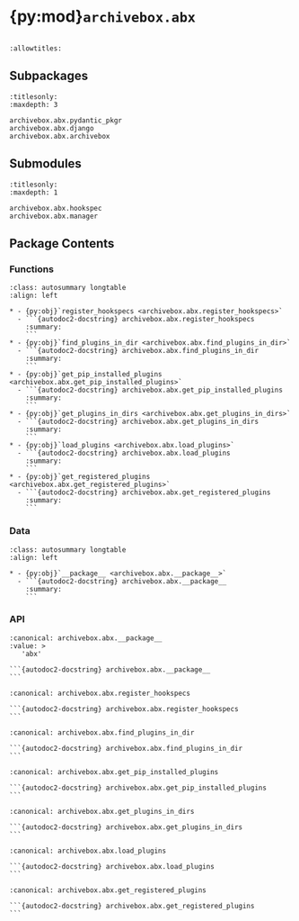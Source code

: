 # {py:mod}`archivebox.abx`

```{py:module} archivebox.abx
```

```{autodoc2-docstring} archivebox.abx
:allowtitles:
```

## Subpackages

```{toctree}
:titlesonly:
:maxdepth: 3

archivebox.abx.pydantic_pkgr
archivebox.abx.django
archivebox.abx.archivebox
```

## Submodules

```{toctree}
:titlesonly:
:maxdepth: 1

archivebox.abx.hookspec
archivebox.abx.manager
```

## Package Contents

### Functions

````{list-table}
:class: autosummary longtable
:align: left

* - {py:obj}`register_hookspecs <archivebox.abx.register_hookspecs>`
  - ```{autodoc2-docstring} archivebox.abx.register_hookspecs
    :summary:
    ```
* - {py:obj}`find_plugins_in_dir <archivebox.abx.find_plugins_in_dir>`
  - ```{autodoc2-docstring} archivebox.abx.find_plugins_in_dir
    :summary:
    ```
* - {py:obj}`get_pip_installed_plugins <archivebox.abx.get_pip_installed_plugins>`
  - ```{autodoc2-docstring} archivebox.abx.get_pip_installed_plugins
    :summary:
    ```
* - {py:obj}`get_plugins_in_dirs <archivebox.abx.get_plugins_in_dirs>`
  - ```{autodoc2-docstring} archivebox.abx.get_plugins_in_dirs
    :summary:
    ```
* - {py:obj}`load_plugins <archivebox.abx.load_plugins>`
  - ```{autodoc2-docstring} archivebox.abx.load_plugins
    :summary:
    ```
* - {py:obj}`get_registered_plugins <archivebox.abx.get_registered_plugins>`
  - ```{autodoc2-docstring} archivebox.abx.get_registered_plugins
    :summary:
    ```
````

### Data

````{list-table}
:class: autosummary longtable
:align: left

* - {py:obj}`__package__ <archivebox.abx.__package__>`
  - ```{autodoc2-docstring} archivebox.abx.__package__
    :summary:
    ```
````

### API

````{py:data} __package__
:canonical: archivebox.abx.__package__
:value: >
   'abx'

```{autodoc2-docstring} archivebox.abx.__package__
```

````

````{py:function} register_hookspecs(hookspecs)
:canonical: archivebox.abx.register_hookspecs

```{autodoc2-docstring} archivebox.abx.register_hookspecs
```
````

````{py:function} find_plugins_in_dir(plugins_dir: pathlib.Path, prefix: str) -> typing.Dict[str, pathlib.Path]
:canonical: archivebox.abx.find_plugins_in_dir

```{autodoc2-docstring} archivebox.abx.find_plugins_in_dir
```
````

````{py:function} get_pip_installed_plugins(group='abx')
:canonical: archivebox.abx.get_pip_installed_plugins

```{autodoc2-docstring} archivebox.abx.get_pip_installed_plugins
```
````

````{py:function} get_plugins_in_dirs(plugin_dirs: typing.Dict[str, pathlib.Path])
:canonical: archivebox.abx.get_plugins_in_dirs

```{autodoc2-docstring} archivebox.abx.get_plugins_in_dirs
```
````

````{py:function} load_plugins(plugins_dict: typing.Dict[str, pathlib.Path])
:canonical: archivebox.abx.load_plugins

```{autodoc2-docstring} archivebox.abx.load_plugins
```
````

````{py:function} get_registered_plugins()
:canonical: archivebox.abx.get_registered_plugins

```{autodoc2-docstring} archivebox.abx.get_registered_plugins
```
````

